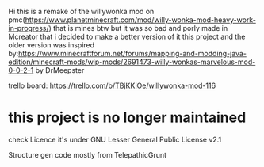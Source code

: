Hi this is a remake of the willywonka mod on pmc(https://www.planetminecraft.com/mod/willy-wonka-mod-heavy-work-in-progress/) that is mines btw but it was so bad and porly made in Mcreator that i decided to make a better version of it
this project and the older version was inspired by:https://www.minecraftforum.net/forums/mapping-and-modding-java-edition/minecraft-mods/wip-mods/2691473-willy-wonkas-marvelous-mod-0-0-2-1 by DrMeepster

trello board: https://trello.com/b/TBjKKiOe/willywonka-mod-116

# this project is no longer maintained
check Licence it's under GNU Lesser General Public License v2.1


Structure gen code mostly from TelepathicGrunt
